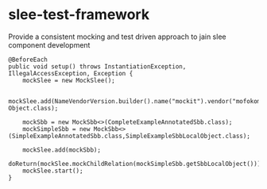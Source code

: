 # slee-test-framework
Provide a consistent mocking and test driven approach to jain slee component development

    @BeforeEach
    public void setup() throws InstantiationException, IllegalAccessException, Exception {
        mockSlee = new MockSlee();

        mockSlee.add(NameVendorVersion.builder().name("mockit").vendor("mofokom").version("0.0.1").build(), Object.class);

        mockSbb = new MockSbb<>(CompleteExampleAnnotatedSbb.class);
        mockSimpleSbb = new MockSbb<>(SimpleExampleAnnotatedSbb.class,SimpleExampleSbbLocalObject.class);

        mockSlee.add(mockSbb);
        doReturn(mockSlee.mockChildRelation(mockSimpleSbb.getSbbLocalObject())).when(mockSbb.getSbb()).getChildRelation();
        mockSlee.start();
    }
